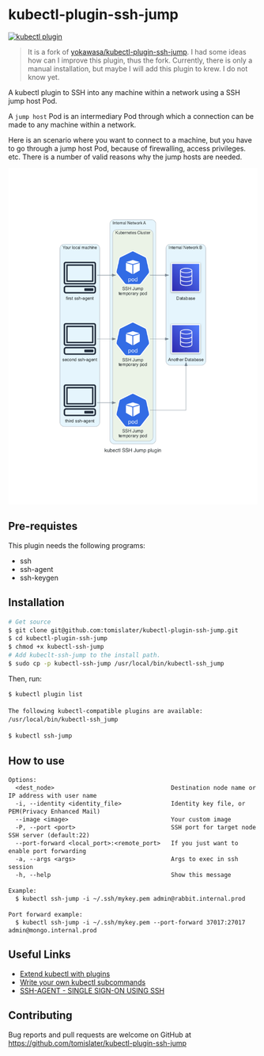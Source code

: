 # kubectl-plugin-ssh-jump

[![kubectl plugin](https://img.shields.io/badge/kubectl-plugin-blue.svg)](https://github.com/topics/kubectl-plugin)

> It is a fork of [yokawasa/kubectl-plugin-ssh-jump](https://github.com/yokawasa/kubectl-plugin-ssh-jump). I had some ideas how can I improve this plugin, thus the fork. Currently, there is only a manual installation, but maybe I will add this plugin to krew. I do not know yet.

A kubectl plugin to SSH into any machine within a network using a SSH jump host Pod.

A `jump host` Pod is an intermediary Pod through which a connection can be made to any machine within a network.

Here is an scenario where you want to connect to a machine, but you have to go through a jump host Pod, because of firewalling, access privileges. etc. There is a number of valid reasons why the jump hosts are needed.

![](assets/kubectl_ssh_jump_plugin.png)

## Pre-requistes
This plugin needs the following programs:
* ssh
* ssh-agent
* ssh-keygen

## Installation

```sh
# Get source
$ git clone git@github.com:tomislater/kubectl-plugin-ssh-jump.git
$ cd kubectl-plugin-ssh-jump
$ chmod +x kubectl-ssh-jump
# Add kubeclt-ssh-jump to the install path.
$ sudo cp -p kubectl-ssh-jump /usr/local/bin/kubectl-ssh_jump
```

Then, run:
```sh
$ kubectl plugin list

The following kubectl-compatible plugins are available:
/usr/local/bin/kubectl-ssh_jump

$ kubectl ssh-jump
```

## How to use

```TXT
Options:
  <dest_node>                                 Destination node name or IP address with user name
  -i, --identity <identity_file>              Identity key file, or PEM(Privacy Enhanced Mail)
  --image <image>                             Your custom image
  -P, --port <port>                           SSH port for target node SSH server (default:22)
  --port-forward <local_port>:<remote_port>   If you just want to enable port forwarding
  -a, --args <args>                           Args to exec in ssh session
  -h, --help                                  Show this message

Example:
  $ kubectl ssh-jump -i ~/.ssh/mykey.pem admin@rabbit.internal.prod

Port forward example:
  $ kubectl ssh-jump -i ~/.ssh/mykey.pem --port-forward 37017:27017 admin@mongo.internal.prod
```

## Useful Links

- [Extend kubectl with plugins](https://kubernetes.io/docs/tasks/extend-kubectl/kubectl-plugins/)
- [Write your own kubectl subcommands](https://ahmet.im/blog/kubectl-plugins/)
- [SSH-AGENT - SINGLE SIGN-ON USING SSH](https://www.ssh.com/ssh/agent)

## Contributing

Bug reports and pull requests are welcome on GitHub at https://github.com/tomislater/kubectl-plugin-ssh-jump
